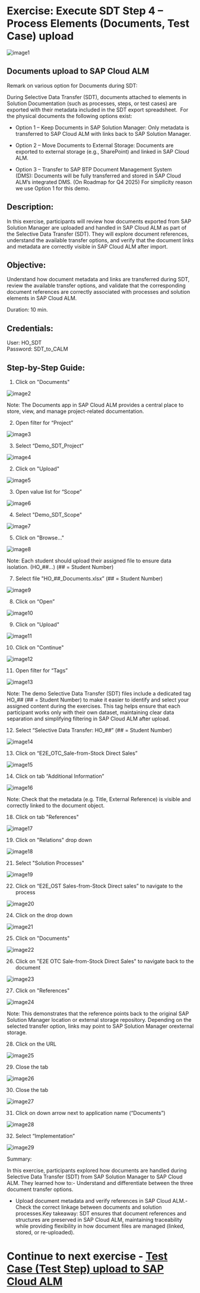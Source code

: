 # Exercise: Execute SDT Step 4 – Process Elements (Documents, Test Case) upload

![image1](Images/image1.png)

## Documents upload to SAP Cloud ALM

Remark on various option for Documents during SDT:

During Selective Data Transfer (SDT), documents attached to elements in Solution Documentation (such as processes, steps, or test cases) are exported with their metadata included in the SDT export spreadsheet.  For the physical documents the following options exist:

- Option 1 – Keep Documents in SAP Solution Manager:
Only metadata is transferred to SAP Cloud ALM with links back to SAP Solution Manager.

- Option 2 – Move Documents to External Storage: Documents are exported to external storage (e.g., SharePoint) and linked in SAP Cloud ALM.
- Option 3 – Transfer to SAP BTP Document Management System (DMS): Documents will be fully transferred and stored in SAP Cloud ALM’s integrated DMS. (On Roadmap for Q4 2025)
For simplicity reason we use Option 1 for this demo.

## Description:

In this exercise, participants will review how documents exported from SAP Solution Manager are uploaded and handled in SAP Cloud ALM as part of the Selective Data Transfer (SDT). They will explore document references, understand the available transfer options, and verify that the document links and metadata are correctly visible in SAP Cloud ALM after import.

## Objective:

Understand how document metadata and links are transferred during SDT, review the available transfer options, and validate that the corresponding document references are correctly associated with processes and solution elements in SAP Cloud ALM.

Duration: 10 min.

## Credentials:

User: HO_SDT<br>
Password: SDT_to_CALM

## Step-by-Step Guide:

1. Click on "Documents"

![image2](Images/image2.png)

Note: The Documents app in SAP Cloud ALM provides a central place to store, view, and manage project-related documentation.

2. Open filter for “Project”

![image3](Images/image3.png)

3. Select “Demo\_SDT\_Project”

![image4](Images/image4.png)

2. Click on "Upload"

![image5](Images/image5.png)

3. Open value list for “Scope”

![image6](Images/image6.png)

4. Select "Demo\_SDT\_Scope"

![image7](Images/image7.png)

5. Click on "Browse…"

![image8](Images/image8.png)

Note: Each student should upload their assigned file to ensure data isolation. (HO\_##...) (## = Student Number)

7. Select file "HO\_##\_Documents.xlsx” (## = Student Number)

![image9](Images/image9.png)

8. Click on “Open”

![image10](Images/image10.png)

9. Click on "Upload"

![image11](Images/image11.png)

10. Click on "Continue"

![image12](Images/image12.png)

11. Open filter for “Tags”

![image13](Images/image13.png)

Note: The demo Selective Data Transfer (SDT) files include a dedicated tag HO\_## (## = Student Number) to make it easier to identify and select your assigned content during the exercises. This tag helps ensure that each participant works only with their own dataset, maintaining clear data separation and simplifying filtering in SAP Cloud ALM after upload.

12. Select “Selective Data Transfer: HO\_##” (## = Student Number)

![image14](Images/image14.png)

13. Click on “E2E\_OTC\_Sale-from-Stock Direct Sales”

![image15](Images/image15.png)

14. Click on tab “Additional Information”

![image16](Images/image16.png)

Note: Check that the metadata (e.g. Title, External Reference) is visible and correctly linked to the document object.

18. Click on tab "References"

![image17](Images/image17.png)

19. Click on "Relations" drop down

![image18](Images/image18.png)

21. Select "Solution Processes"

![image19](Images/image19.png)

22. Click on “E2E\_OST Sales-from-Stock Direct sales” to navigate to the process

![image20](Images/image20.png)

24. Click on the drop down

![image21](Images/image21.png)

25. Click on "Documents"

![image22](Images/image22.png)

26. Click on "E2E OTC Sale-from-Stock Direct Sales" to navigate back to the document

![image23](Images/image23.png)

27. Click on "References"

![image24](Images/image24.png)

Note: This demonstrates that the reference points back to the original SAP Solution Manager location or external storage repository. Depending on the selected transfer option, links may point to SAP Solution Manager orexternal storage.

28. Click on the URL

![image25](Images/image25.png)

29. Close the tab

![image26](Images/image26.png)

30. Close the tab

![image27](Images/image27.png)

31. Click on down arrow next to application name (“Documents”)

![image28](Images/image28.png)

32. Select “Implementation”

![image29](Images/image29.png)

Summary:

In this exercise, participants explored how documents are handled during Selective Data Transfer (SDT) from SAP Solution Manager to SAP Cloud ALM. They learned how to:- Understand and differentiate between the three document transfer options.

- Upload document metadata and verify references in SAP Cloud ALM.- Check the correct linkage between documents and solution processes.Key takeaway: SDT ensures that document references and structures are preserved in SAP Cloud ALM, maintaining traceability while providing flexibility in how document files are managed (linked, stored, or re-uploaded).

# Continue to next exercise - [Test Case (Test Step) upload to SAP Cloud ALM](../SDT_Tests/SDT_Tests.md)

